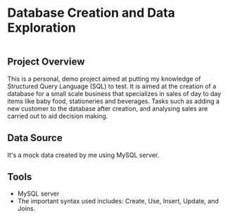 # Database Creation and Data Exploration
![]()

## Project Overview
   This is a personal, demo project aimed at putting my knowledge of Structured Query Language (SQL) to test. It is aimed at the creation of a database for a small scale business that specializes in sales of day to day items like baby food, stationeries and beverages. Tasks such as adding a new customer to the database after creation, and analysing sales are carried out to aid decision making.

## Data Source
  It's a mock data created by me using MySQL server.

  ## Tools
  - MySQL server
  - The important syntax used includes: Create, Use, Insert, Update, and Joins.

  

  




